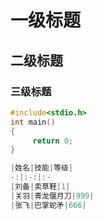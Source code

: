 # 一级标题
## 二级标题
### 三级标题

```c
#include<stdio.h>
int main()
{
     return 0;
}

|姓名|技能|等级|
-:|:-:|:-
|刘备|卖草鞋|1|
|关羽|青龙偃月刀|999|
|张飞|巴掌蛇矛|666|

